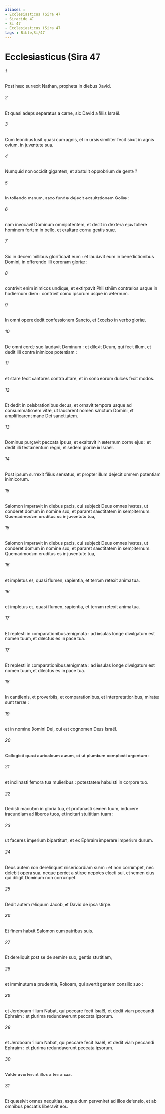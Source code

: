 ```yaml
---
aliases : 
- Ecclesiasticus (Sira 47
- Siracide 47
- Si 47
- Ecclesiasticus (Sira 47
tags : Bible/Si/47
---
```


# Ecclesiasticus (Sira 47

###### 1
Post hæc surrexit Nathan, propheta in diebus David.
###### 2
Et quasi adeps separatus a carne, sic David a filiis Israël.
###### 3
Cum leonibus lusit quasi cum agnis, et in ursis similiter fecit sicut in agnis ovium, in juventute sua.
###### 4
Numquid non occidit gigantem, et abstulit opprobrium de gente ?
###### 5
In tollendo manum, saxo fundæ dejecit exsultationem Goliæ :
###### 6
nam invocavit Dominum omnipotentem, et dedit in dextera ejus tollere hominem fortem in bello, et exaltare cornu gentis suæ.
###### 7
Sic in decem millibus glorificavit eum : et laudavit eum in benedictionibus Domini, in offerendo illi coronam gloriæ :
###### 8
contrivit enim inimicos undique, et extirpavit Philisthiim contrarios usque in hodiernum diem : contrivit cornu ipsorum usque in æternum.
###### 9
In omni opere dedit confessionem Sancto, et Excelso in verbo gloriæ.
###### 10
De omni corde suo laudavit Dominum : et dilexit Deum, qui fecit illum, et dedit illi contra inimicos potentiam :
###### 11
et stare fecit cantores contra altare, et in sono eorum dulces fecit modos.
###### 12
Et dedit in celebrationibus decus, et ornavit tempora usque ad consummationem vitæ, ut laudarent nomen sanctum Domini, et amplificarent mane Dei sanctitatem.
###### 13
Dominus purgavit peccata ipsius, et exaltavit in æternum cornu ejus : et dedit illi testamentum regni, et sedem gloriæ in Israël.
###### 14
Post ipsum surrexit filius sensatus, et propter illum dejecit omnem potentiam inimicorum.
###### 15
Salomon imperavit in diebus pacis, cui subjecit Deus omnes hostes, ut conderet domum in nomine suo, et pararet sanctitatem in sempiternum. Quemadmodum eruditus es in juventute tua,
###### 15
Salomon imperavit in diebus pacis, cui subjecit Deus omnes hostes, ut conderet domum in nomine suo, et pararet sanctitatem in sempiternum. Quemadmodum eruditus es in juventute tua,
###### 16
et impletus es, quasi flumen, sapientia, et terram retexit anima tua.
###### 16
et impletus es, quasi flumen, sapientia, et terram retexit anima tua.
###### 17
Et replesti in comparationibus ænigmata : ad insulas longe divulgatum est nomen tuum, et dilectus es in pace tua.
###### 17
Et replesti in comparationibus ænigmata : ad insulas longe divulgatum est nomen tuum, et dilectus es in pace tua.
###### 18
In cantilenis, et proverbiis, et comparationibus, et interpretationibus, miratæ sunt terræ :
###### 19
et in nomine Domini Dei, cui est cognomen Deus Israël.
###### 20
Collegisti quasi auricalcum aurum, et ut plumbum complesti argentum :
###### 21
et inclinasti femora tua mulieribus : potestatem habuisti in corpore tuo.
###### 22
Dedisti maculam in gloria tua, et profanasti semen tuum, inducere iracundiam ad liberos tuos, et incitari stultitiam tuam :
###### 23
ut faceres imperium bipartitum, et ex Ephraim imperare imperium durum.
###### 24
Deus autem non derelinquet misericordiam suam : et non corrumpet, nec delebit opera sua, neque perdet a stirpe nepotes electi sui, et semen ejus qui diligit Dominum non corrumpet.
###### 25
Dedit autem reliquum Jacob, et David de ipsa stirpe.
###### 26
Et finem habuit Salomon cum patribus suis.
###### 27
Et dereliquit post se de semine suo, gentis stultitiam,
###### 28
et imminutum a prudentia, Roboam, qui avertit gentem consilio suo :
###### 29
et Jeroboam filium Nabat, qui peccare fecit Israël, et dedit viam peccandi Ephraim : et plurima redundaverunt peccata ipsorum.
###### 29
et Jeroboam filium Nabat, qui peccare fecit Israël, et dedit viam peccandi Ephraim : et plurima redundaverunt peccata ipsorum.
###### 30
Valde averterunt illos a terra sua.
###### 31
Et quæsivit omnes nequitias, usque dum perveniret ad illos defensio, et ab omnibus peccatis liberavit eos.
